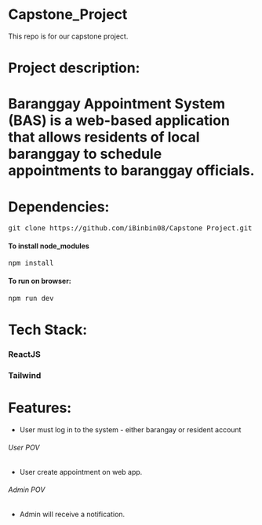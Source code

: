 # Capstone_Project
This repo is for our capstone project.

<h1>Project description:<h1>
Baranggay Appointment System (BAS) is a web-based application that allows residents of local baranggay to schedule appointments to baranggay officials.

<h1>Dependencies: </h1>
    <pre>git clone https://github.com/iBinbin08/Capstone_Project.git</pre>
<h4>To install node_modules</h4>
    <pre>npm install</pre>
<h4>To run on browser:</h4>
    <pre>npm run dev</pre>

<h1>Tech Stack:</h1>
    <h3>ReactJS</h3>
    <h3>Tailwind</h3>

<h1>Features:</h1>
    <ul>
        <li>User must log in to the system - either barangay or resident account</li>
    </ul>
    <h6>User POV</h6>
    <ul>
        <li>User create appointment on web app.</li>
    </ul>
    <h6>Admin POV</h6>
    <ul>
        <li>Admin will receive a notification.</li>
    </ul>